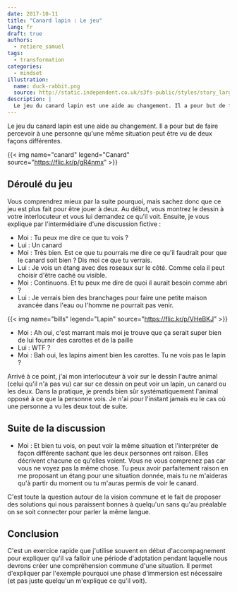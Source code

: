 ```yaml
---
date: 2017-10-11
title: "Canard lapin : Le jeu"
lang: fr
draft: true
authors:
  - retiere_samuel
tags:
  - transformation
categories:
  - mindset
illustration:
  name: duck-rabbit.png
  source: http://static.independent.co.uk/s3fs-public/styles/story_large/public/thumbnails/image/2016/02/14/12/duck-rabbit.png
description: |
  Le jeu du canard lapin est une aide au changement. Il a pour but de faire percevoir qu'une même situation peut être vu de deux façons différentes.
---
```

Le jeu du canard lapin est une aide au changement. Il a pour but de faire percevoir à une personne qu'une même situation peut être vu de deux façons différentes.

{{< img name="canard" legend="Canard" source="https://flic.kr/p/gR4nmx" >}}

## Déroulé du jeu
Vous comprendrez mieux par la suite pourquoi, mais sachez donc que ce jeu est plus fait pour être jouer à deux. Au début, vous montrez le dessin à votre interlocuteur et vous lui demandez ce qu'il voit. Ensuite, je vous explique par l'intermédiaire d'une discussion fictive :
- Moi : Tu peux me dire ce que tu vois ?
- Lui : Un canard
- Moi : Très bien. Est ce que tu pourrais me dire ce qu'il faudrait pour que le canard soit bien ? Dis moi ce que tu verrais.
- Lui : Je vois un étang avec des roseaux sur le côté. Comme cela il peut choisir d'être caché ou visible.
- Moi : Continuons. Et tu peux me dire de quoi il aurait besoin comme abri ?
- Lui : Je verrais bien des branchages pour faire une petite maison avancée dans l'eau ou l'homme ne pourrait pas venir.

{{< img name="bills" legend="Lapin" source="https://flic.kr/p/VHeBKJ" >}}

- Moi : Ah oui, c'est marrant mais moi je trouve que ça serait super bien de lui fournir des carottes et de la paille
- Lui : WTF ?
- Moi : Bah oui, les lapins aiment bien les carottes. Tu ne vois pas le lapin ?

Arrivé à ce point, j'ai mon interlocuteur à voir sur le dessin l'autre animal (celui qu'il n'a pas vu) car sur ce dessin on peut voir un lapin, un canard ou les deux. Dans la pratique, je prends bien sûr systématiquement l'animal opposé à ce que la personne vois. Je n'ai pour l'instant jamais eu le cas où une personne a vu les deux tout de suite.

## Suite de la discussion
- Moi : Et bien tu vois, on peut voir la même situation et l'interpréter de façon différente sachant que les deux personnes ont raison. Elles décrivent chacune ce qu'elles voient. Vous ne vous comprenez pas car vous ne voyez pas la même chose. Tu peux avoir parfaitement raison en me proposant un étang pour une situation donnée, mais tu ne m'aideras qu'à partir du moment ou tu m'auras permis de voir le canard.

C'est toute la question autour de la vision commune et le fait de proposer des solutions qui nous paraissent bonnes à quelqu'un sans qu'au préalable on se soit connecter pour parler la même langue.

## Conclusion
C'est un exercice rapide que j'utilise souvent en début d'accompagnement pour expliquer qu'il va falloir une période d'adptation pendant laquelle nous devrons créer une compréhension commune d'une situation. Il permet d'expliquer par l'exemple pourquoi une phase d'immersion est nécessaire (et pas juste quelqu'un m'explique ce qu'il voit).

